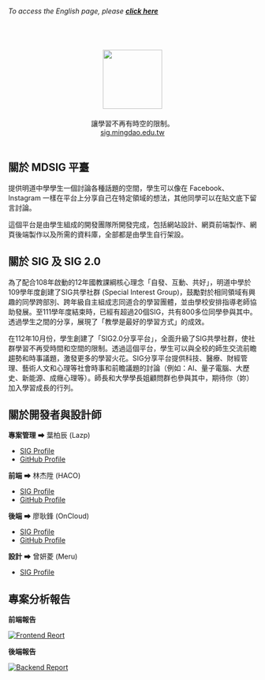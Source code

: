 <br>

  *To access the English page, please* [***click here***](https://github.com/MingdaoSIG/.github/blob/main/profile/README_en-US.md)

</br>

<div align="center">
  <h1>
    <a href="https://sig.mingdao.edu.tw">
      <img src="https://sig.mingdao.edu.tw/images/logo.svg" height="120px"/>
    </a>
  </h1>
  讓學習不再有時空的限制。<br>
  <a href="https://sig.mingdao.edu.tw">sig.mingdao.edu.tw</a>
  <br>
</div>
<br>

## 關於 MDSIG 平臺
提供明道中學學生一個討論各種話題的空間，學生可以像在 Facebook、Instagram 一樣在平台上分享自己在特定領域的想法，其他同學可以在貼文底下留言討論。

這個平台是由學生組成的開發團隊所開發完成，包括網站設計、網頁前端製作、網頁後端製作以及所需的資料庫，全部都是由學生自行架設。

## 關於 SIG 及 SIG 2.0
為了配合108年啟動的12年國教課綱核心理念「自發、互動、共好」，明道中學於109學年度創建了SIG共學社群 (Special Interest Group)，鼓勵對於相同領域有興趣的同學跨部別、跨年級自主組成志同道合的學習團體，並由學校安排指導老師協助發展。至111學年度結束時，已經有超過20個SIG，共有800多位同學參與其中。透過學生之間的分享，展現了「教學是最好的學習方式」的成效。

在112年10月份，學生創建了「SIG2.0分享平台」，全面升級了SIG共學社群，使社群學習不再受時間和空間的限制。透過這個平台，學生可以與全校的師生交流前瞻趨勢和時事議題，激發更多的學習火花。SIG分享平台提供科技、醫療、財經管理、藝術人文和心理等社會時事和前瞻議題的討論（例如：AI、量子電腦、大歷史、新能源、成癮心理等）。師長和大學學長姐顧問群也參與其中，期待你（妳）加入學習成長的行列。

## 關於開發者與設計師
**專案管理** ➡ 葉柏辰 (Lazp)
- [SIG Profile](https://sig.mingdao.edu.tw/@lazp)
- [GitHub Profile](https://github.com/banahaker)

**前端** ➡ 林杰陞 (HACO)
- [SIG Profile](https://sig.mingdao.edu.tw/@haco)
- [GitHub Profile](https://github.com/HACO8888)

**後端** ➡ 廖耿鋒 (OnCloud)
- [SIG Profile](https://sig.mingdao.edu.tw/@oncloud)
- [GitHub Profile](https://github.com/OnCloud125252)

**設計** ➡ 曾妍菱 (Meru)
- [SIG Profile](https://sig.mingdao.edu.tw/@meru)

## 專案分析報告
**前端報告**

[![Frontend Reort](https://repobeats.axiom.co/api/embed/dd1c60aacd943310799ba145b006ce845ee8fb48.svg "Frontend analytics image")](https://github.com/MingdaoSIG/MingdaoSIG-Frontend)


**後端報告**

[![Backend Report](https://repobeats.axiom.co/api/embed/b00038af47a028a2ad07d91707a259171da6213c.svg "Backend analytics image")](https://github.com/MingdaoSIG/MingdaoSIG-Backend)
